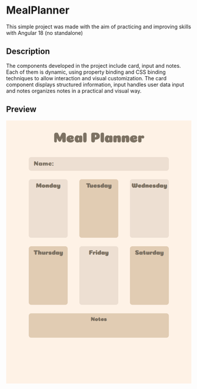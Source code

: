 # MealPlanner

This simple project was made with the aim of practicing and improving skills with Angular 18 (no standalone)

## Description

The components developed in the project include card, input and notes. Each of them is dynamic, using property binding and CSS binding techniques to allow interaction and visual customization. The card component displays structured information, input handles user data input and notes organizes notes in a practical and visual way.

## Preview

![Project Preview](./src/assets/project-preview.png)